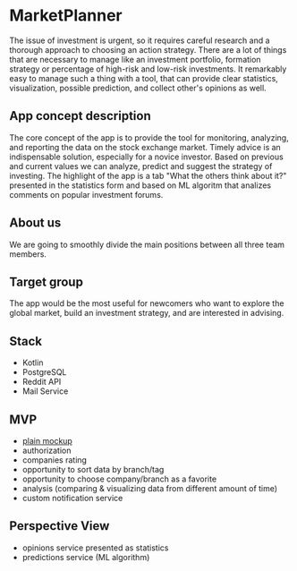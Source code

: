 # MarketPlanner
The issue of investment is urgent, so it requires careful research and a thorough approach to choosing an action strategy. There are a lot of things that are necessary to manage like an investment portfolio, formation strategy or percentage of high-risk and low-risk investments. It remarkably easy to manage such a thing with a tool, that can provide clear statistics, visualization, possible prediction, and collect other's opinions as well.

## App concept description 
The core concept of the app is to provide the tool for monitoring, analyzing, and reporting the data on the stock exchange market. Timely advice is an indispensable solution, especially for a novice investor. Based on previous and current values we can analyze, predict and suggest the strategy of investing. The highlight of the app is a tab "What the others think about it?" presented in the statistics form and based on ML algoritm that analizes comments on popular investment forums.  

## About us
We are going to smoothly divide the main positions between all three team members. 

## Target group
The app would be the most useful for newcomers who want to explore the global market, build an investment strategy, and are interested in advising.  

## Stack
- Kotlin
- PostgreSQL
- Reddit API
- Mail Service

## MVP
- [plain mockup](https://www.figma.com/file/bFeZeTBaztL2eRdyhqU3yN/MarketPlanner?node-id=0%3A1)
- authorization
- companies rating
- opportunity to sort data by branch/tag
- opportunity to choose company/branch as a favorite
- analysis (comparing & visualizing data from different amount of time) 
- custom notification service

## Perspective View
- opinions service presented as statistics 
- predictions service (ML algorithm)

